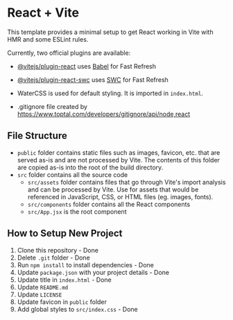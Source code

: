 # React + Vite

This template provides a minimal setup to get React working in Vite with HMR and some ESLint rules.

Currently, two official plugins are available:

- [@vitejs/plugin-react](https://github.com/vitejs/vite-plugin-react/blob/main/packages/plugin-react/README.md) uses [Babel](https://babeljs.io/) for Fast Refresh
- [@vitejs/plugin-react-swc](https://github.com/vitejs/vite-plugin-react-swc) uses [SWC](https://swc.rs/) for Fast Refresh

- WaterCSS is used for default styling. It is imported in `index.html`.

- .gitignore file created by https://www.toptal.com/developers/gitignore/api/node,react

## File Structure

- `public` folder contains static files such as images, favicon, etc. that are served as-is and are not processed by Vite. The contents of this folder are copied as-is into the root of the build directory.
- `src` folder contains all the source code
  - `src/assets` folder contains files that go through Vite's import analysis and can be processed by Vite. Use for assets that would be referenced in JavaScript, CSS, or HTML files (eg. images, fonts).
  - `src/components` folder contains all the React components
  - `src/App.jsx` is the root component

## How to Setup New Project

1. Clone this repository - Done
2. Delete `.git` folder - Done
3. Run `npm install` to install dependencies - Done
4. Update `package.json` with your project details - Done
5. Update title in `index.html` - Done
6. Update `README.md`
7. Update `LICENSE`
8. Update favicon in `public` folder
9. Add global styles to `src/index.css` - Done